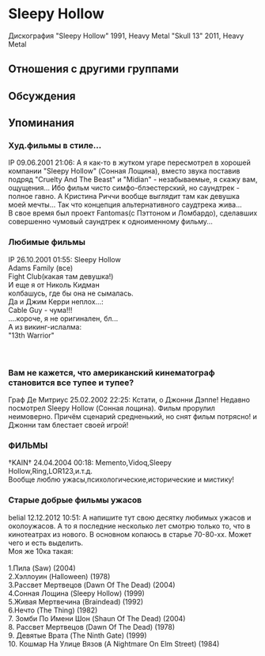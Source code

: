 # Sleepy Hollow

Дискография
"Sleepy Hollow" 1991, Heavy Metal
"Skull 13" 2011, Heavy Metal

## Отношения с другими группами


## Обсуждения


## Упоминания

### Худ.фильмы в стиле...

IP 09.06.2001 21:06:
А я как-то в жутком угаре пересмотрел в хорошей компании "Sleepy Hollow" (Сонная Лощина), вместо звука поставив подряд "Cruelty And The Beast" и "Midian" - незабываемые, я скажу вам, ощущения... Ибо фильм чисто симфо-блэестерский, но саундтрек - полное гавно. А Кристина Риччи вообще выглядит там как девушка моей мечты... Так что концепция альтернативного саудтрека жива...<BR>В свое время был проект Fantomas(c Пэттоном и Ломбардо), сделавших совершенно чумовый саундтрек к одноименному фильму...

### Любимые фильмы

IP 26.10.2001 01:55:
Sleepy Hollow<BR>Adams Family (все)<BR>Fight Club(какая там девушка!)<BR>И еще я от Николь Кидман<BR>колбашусь, где бы она не сымалась.<BR>Да и Джим Керри неплох...:<BR>Cable Guy - чума!!!<BR>....короче, я не оригинален, бл...<BR>А из викинг-ислалма:<BR>"13th Warrior"<BR><BR><BR>

### Вам не кажется, что американский кинематограф становится все тупее и тупее?

Граф Де Митриус 25.02.2002 22:25:
Кстати, о Джонни Дэппе! Недавно посмотрел Sleepy Hollow (Сонная лощина). Фильм прорулил неимоверно. Причём сценарий средненький, но снят фильм потрясно! и Джонни там блестает своей игрой!

### ФИЛЬМЫ

†KAIN† 24.04.2004 00:18:
Memento,Vidoq,Sleepy Hollow,Ring,LOR123,и.т.д.<BR>Вообще люблю ужасы,психологические,исторические и мистику!

### Старые добрые фильмы ужасов

belial 12.12.2012 10:51:
А напишите тут свою десятку любимых ужасов и околоужасов. А то я последние несколько лет смотрю только то, что в кинотеатрах из нового. В основном копаюсь в старье 70-80-хх. Может чего и есть выделить.<BR>Моя же 10ка такая:<BR><BR>1.Пила (Saw) (2004)<BR>2.Хэллоуин (Halloween) (1978)<BR>3.Рассвет Мертвецов (Dawn Of The Dead) (2004)<BR>4.Сонная Лощина (Sleepy Hollow) (1999) <BR>5.Живая Мертвечина (Braindead) (1992)<BR>6.Нечто (The Thing) (1982)<BR>7. Зомби По Имени Шон (Shaun Of The Dead) (2004)<BR>8. Рассвет Мертвецов (Dawn Of The Dead) (1978)<BR>9. Девятые Врата (The Ninth Gate) (1999)<BR>10. Кошмар На Улице Вязов (A Nightmare On Elm Street) (1984)<BR>

